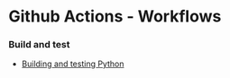 # Github Actions - Workflows

### Build and test

- [Building and testing Python](https://docs.github.com/en/actions/automating-builds-and-tests/building-and-testing-python)
